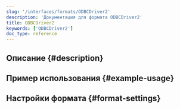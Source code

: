 ```yaml
---
slug: '/interfaces/formats/ODBCDriver2'
description: 'Документация для формата ODBCDriver2'
title: ODBCDriver2
keywords: ['ODBCDriver2']
doc_type: reference
---
```

## Описание {#description}

## Пример использования {#example-usage}

## Настройки формата {#format-settings}